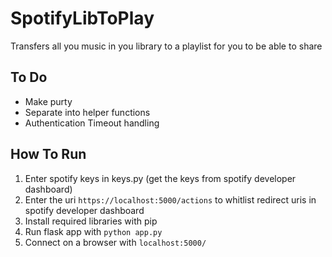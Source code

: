# SpotifyLibToPlay
Transfers all you music in you library to a playlist for you to be able to share

## To Do ##
* Make purty
* Separate into helper functions
* Authentication Timeout handling

## How To Run ##
1. Enter spotify keys in keys.py (get the keys from spotify developer dashboard)
2. Enter the uri `https://localhost:5000/actions` to whitlist redirect uris in spotify developer dashboard
3. Install required libraries with pip
4. Run flask app with `python app.py`
5. Connect on a browser with `localhost:5000/`

